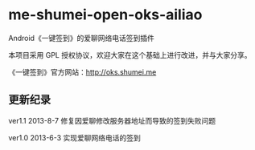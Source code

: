 me-shumei-open-oks-ailiao
=========================
Android《一键签到》的爱聊网络电话签到插件

本项目采用 GPL 授权协议，欢迎大家在这个基础上进行改进，并与大家分享。

《一键签到》官方网站：<http://oks.shumei.me>


## 更新纪录
ver1.1 2013-8-7
修复因爱聊修改服务器地址而导致的签到失败问题

ver1.0 2013-6-3
实现爱聊网络电话的签到
